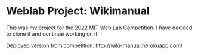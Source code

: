 # Weblab Project: Wikimanual

This was my project for the 2022 MIT Web.Lab Competition. I have decided to clone it and continue working on it.

Deployed version from competition: http://wiki-manual.herokuapp.com/


